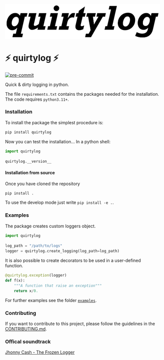 ![Alt text](logo.png?raw=true "Title")

# ⚡ quirtylog ⚡


[![pre-commit](https://img.shields.io/badge/pre--commit-enabled-brightgreen?logo=pre-commit&logoColor=white)](https://github.com/pre-commit/pre-commit)

Quick & dirty logging in python.


The file `requirements.txt` contains the packages needed for the installation. 
The code requires `python3.11+`.

### Installation
To install the package the simplest procedure is:
```bash
pip install quirtylog
```
Now you can test the installation... In a python shell:

```python
import quirtylog

quirtylog.__version__
```

#### Installation from source
Once you have cloned the repository
```bash
pip install .
```
To use the develop mode just write `pip install -e .`.


### Examples
The package creates custom loggers object.

```python
import quirtylog

log_path = "/path/to/logs"
logger = quirtylog.create_logging(log_path=log_path)
```
It is also possible to create decorators to be
used in a user-defined function.
```python
@quirtylog.exception(logger)
def f(x):
    """A function that raise an exception"""
    return x/0.
```

For further examples see the folder [`examples`](examples).

### Contributing
If you want to contribute to this project, please follow the guidelines in the [CONTRIBUTING.md](CONTRIBUTING.md).

### Offical soundtrack
[Jhonny Cash - The Frozen Logger](https://www.youtube.com/watch?v=KUfzDIKGkQI)
